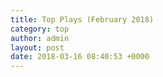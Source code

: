 ```yaml
---
title: Top Plays (February 2018)
category: top
author: admin
layout: post
date: 2018-03-16 08:40:53 +0000
---
```

